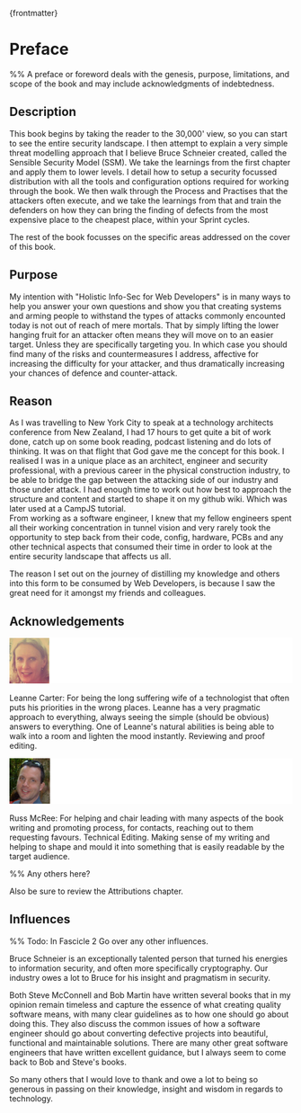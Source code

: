 
{frontmatter}

# Preface



%% A preface or foreword deals with the genesis, purpose, limitations, and scope of the book and may include acknowledgments of indebtedness.


## Description

This book begins by taking the reader to the 30,000' view, so you can start to see the entire security landscape. I then attempt to explain a very simple threat modelling approach that I believe Bruce Schneier created, called the Sensible Security Model (SSM). We take the learnings from the first chapter and apply them to lower levels. I detail how to setup a security focussed distribution with all the tools and configuration options required for working through the book. We then walk through the Process and Practises that the attackers often execute, and we take the learnings from that and train the defenders on how they can bring the finding of defects from the most expensive place to the cheapest place, within your Sprint cycles.

The rest of the book focusses on the specific areas addressed on the cover of this book.

## Purpose

My intention with "Holistic Info-Sec for Web Developers" is in many ways to help you answer your own questions and show you that creating systems and arming people to withstand the types of attacks commonly encounted today is not out of reach of mere mortals. That by simply lifting the lower hanging fruit for an attacker often means they will move on to an easier target. Unless they are specifically targeting you. In which case you should find many of the risks and countermeasures I address, affective for increasing the difficulty for your attacker, and thus dramatically increasing your chances of defence and counter-attack.

## Reason

As I was travelling to New York City to speak at a technology architects conference from New Zealand, I had 17 hours to get quite a bit of work done, catch up on some book reading, podcast listening and do lots of thinking. It was on that flight that God gave me the concept for this book. I realised I was in a unique place as an architect, engineer and security professional, with a previous career in the physical construction industry, to be able to bridge the gap between the attacking side of our industry and those under attack. I had enough time to work out how best to approach the structure and content and started to shape it on my github wiki. Which was later used at a CampJS tutorial.  
From working as a software engineer, I knew that my fellow engineers spent all their working concentration in tunnel vision and very rarely took the opportunity to step back from their code, config, hardware, PCBs and any other technical aspects that consumed their time in order to look at the entire security landscape that affects us all.

The reason I set out on the journey of distilling my knowledge and others into this form to be consumed by Web Developers, is because I saw the great need for it amongst my friends and colleagues.

## Acknowledgements

![](images/LeanneCarter.png)

Leanne Carter: For being the long suffering wife of a technologist that often puts his priorities in the wrong places. Leanne has a very pragmatic approach to everything, always seeing the simple (should be obvious) answers to everything. One of Leanne's natural abilities is being able to walk into a room and lighten the mood instantly. Reviewing and proof editing.

![](images/RussMcRee.png)

Russ McRee: For helping and chair leading with many aspects of the book writing and promoting process, for contacts, reaching out to them requesting favours. Technical Editing. Making sense of my writing and helping to shape and mould it into something that is easily readable by the target audience. 

%% Any others here?

Also be sure to review the Attributions chapter.

## Influences

%% Todo: In Fascicle 2 Go over any other influences.

Bruce Schneier is an exceptionally talented person that turned his energies to information security, and often more specifically cryptography. Our industry owes a lot to Bruce for his insight and pragmatism in security.

Both Steve McConnell and Bob Martin have written several books that in my opinion remain timeless and capture the essence of what creating quality software means, with many clear guidelines as to how one should go about doing this. They also discuss the common issues of how a software engineer should go about converting defective projects into beautiful, functional and maintainable solutions. There are many other great software engineers that have written excellent guidance, but I always seem to come back to Bob and Steve's books.

So many others that I would love to thank and owe a lot to being so generous in passing on their knowledge, insight and wisdom in regards to technology.
